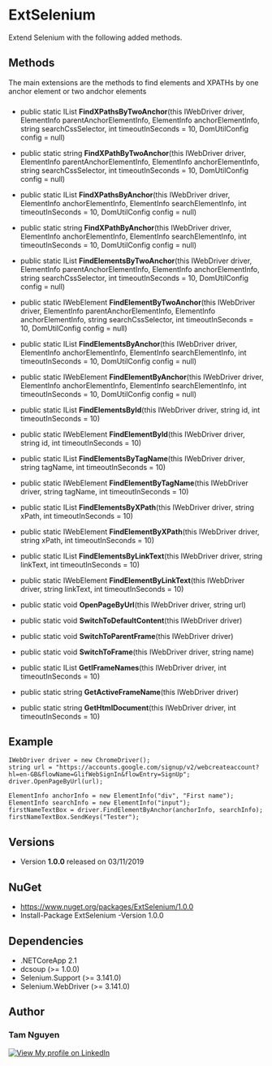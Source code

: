 # ExtSelenium
Extend Selenium with the following added methods.

## Methods
The main extensions are the methods to find elements and XPATHs by one anchor element or two andchor elements

###

* public static IList<string> **FindXPathsByTwoAnchor**(this IWebDriver driver, ElementInfo parentAnchorElementInfo, ElementInfo anchorElementInfo, string searchCssSelector, int timeoutInSeconds = 10, DomUtilConfig config = null)
       
* public static string **FindXPathByTwoAnchor**(this IWebDriver driver, ElementInfo parentAnchorElementInfo, ElementInfo anchorElementInfo, string searchCssSelector, int timeoutInSeconds = 10, DomUtilConfig config = null)
        
* public static IList<string> **FindXPathsByAnchor**(this IWebDriver driver, ElementInfo anchorElementInfo, ElementInfo searchElementInfo, int timeoutInSeconds = 10, DomUtilConfig config = null)
        
* public static string **FindXPathByAnchor**(this IWebDriver driver, ElementInfo anchorElementInfo, ElementInfo searchElementInfo, int timeoutInSeconds = 10, DomUtilConfig config = null)
        
* public static IList<IWebElement> **FindElementsByTwoAnchor**(this IWebDriver driver, ElementInfo parentAnchorElementInfo, ElementInfo anchorElementInfo, string searchCssSelector, int timeoutInSeconds = 10, DomUtilConfig config = null)
       
* public static IWebElement **FindElementByTwoAnchor**(this IWebDriver driver, ElementInfo parentAnchorElementInfo, ElementInfo anchorElementInfo, string searchCssSelector, int timeoutInSeconds = 10, DomUtilConfig config = null)
       
* public static IList<IWebElement> **FindElementsByAnchor**(this IWebDriver driver, ElementInfo anchorElementInfo, ElementInfo searchElementInfo, int timeoutInSeconds = 10, DomUtilConfig config = null)
       
* public static IWebElement **FindElementByAnchor**(this IWebDriver driver, ElementInfo anchorElementInfo, ElementInfo searchElementInfo, int timeoutInSeconds = 10, DomUtilConfig config = null)
        
* public static IList<IWebElement> **FindElementsById**(this IWebDriver driver, string id, int timeoutInSeconds = 10)
       
* public static IWebElement **FindElementById**(this IWebDriver driver, string id, int timeoutInSeconds = 10)
        
* public static IList<IWebElement> **FindElementsByTagName**(this IWebDriver driver, string tagName, int timeoutInSeconds = 10)
       
* public static IWebElement **FindElementByTagName**(this IWebDriver driver, string tagName, int timeoutInSeconds = 10)
        
* public static IList<IWebElement> **FindElementsByXPath**(this IWebDriver driver, string xPath, int timeoutInSeconds = 10)
        
* public static IWebElement **FindElementByXPath**(this IWebDriver driver, string xPath, int timeoutInSeconds = 10)
       
* public static IList<IWebElement> **FindElementsByLinkText**(this IWebDriver driver, string linkText, int timeoutInSeconds = 10)
        
* public static IWebElement **FindElementByLinkText**(this IWebDriver driver, string linkText, int timeoutInSeconds = 10)
        
* public static void **OpenPageByUrl**(this IWebDriver driver, string url)
        
* public static void **SwitchToDefaultContent**(this IWebDriver driver)
        
* public static void **SwitchToParentFrame**(this IWebDriver driver)
        
* public static void **SwitchToFrame**(this IWebDriver driver, string name)
       
* public static IList<string> **GetIFrameNames**(this IWebDriver driver, int timeoutInSeconds = 10)
       
* public static string **GetActiveFrameName**(this IWebDriver driver)
       
* public static string **GetHtmlDocument**(this IWebDriver driver, int timeoutInSeconds = 10)


## Example
````
IWebDriver driver = new ChromeDriver();
string url = "https://accounts.google.com/signup/v2/webcreateaccount?hl=en-GB&flowName=GlifWebSignIn&flowEntry=SignUp";
driver.OpenPageByUrl(url);
            
ElementInfo anchorInfo = new ElementInfo("div", "First name");
ElementInfo searchInfo = new ElementInfo("input");
firstNameTextBox = driver.FindElementByAnchor(anchorInfo, searchInfo);
firstNameTextBox.SendKeys("Tester");
````
            
## Versions
* Version **1.0.0** released on 03/11/2019

## NuGet
* https://www.nuget.org/packages/ExtSelenium/1.0.0
* Install-Package ExtSelenium -Version 1.0.0

## Dependencies
* .NETCoreApp 2.1
* dcsoup (>= 1.0.0)
* Selenium.Support (>= 3.141.0)
* Selenium.WebDriver (>= 3.141.0)

## Author
###  **Tam Nguyen**
[![View My profile on LinkedIn](https://static.licdn.com/scds/common/u/img/webpromo/btn_viewmy_160x33.png)](https://www.linkedin.com/in/tam-nguyen-a0792930/)
			
